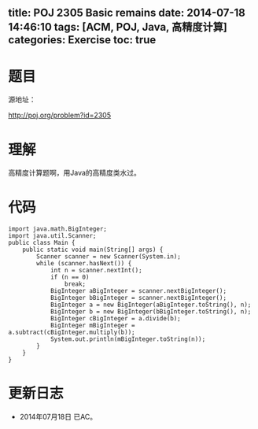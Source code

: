 ﻿title: POJ 2305 Basic remains
date: 2014-07-18 14:46:10
tags: [ACM, POJ, Java, 高精度计算]
categories: Exercise
toc: true
---
# 题目
源地址：

http://poj.org/problem?id=2305

# 理解
高精度计算题啊，用Java的高精度类水过。

<!-- more -->

# 代码

```
import java.math.BigInteger;
import java.util.Scanner;
public class Main {
    public static void main(String[] args) {
        Scanner scanner = new Scanner(System.in);
        while (scanner.hasNext()) {
            int n = scanner.nextInt();
            if (n == 0)
                break;
            BigInteger aBigInteger = scanner.nextBigInteger();
            BigInteger bBigInteger = scanner.nextBigInteger();
            BigInteger a = new BigInteger(aBigInteger.toString(), n);
            BigInteger b = new BigInteger(bBigInteger.toString(), n);
            BigInteger cBigInteger = a.divide(b);
            BigInteger mBigInteger = a.subtract(cBigInteger.multiply(b));
            System.out.println(mBigInteger.toString(n));
        }
    }
}

```

# 更新日志
- 2014年07月18日 已AC。